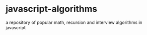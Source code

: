 # javascript-algorithms
a repository of popular math, recursion and interview algorithms in javascript
